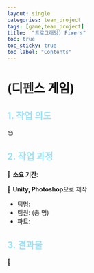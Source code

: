 ```yaml
---
layout: single
categories: team_project
tags: [game,team_project]
title:  "프로그래밍) Fixers"
toc: true
toc_sticky: true
toc_label: "Contents"
---
```


#  (디펜스 게임)



## <span style="color:#9AE1F5">1. 작업 의도</span>

:blush: 

 



## <span style="color:#9AE1F5">2. 작업 과정</span>

   :runner: **소요 기간**: 

   :speech_balloon: **Unity, Photoshop**으로 제작   

 

- 팀명: 
- 팀원:  (총 명)
- 파트: 










## <span style="color:#9AE1F5">3. 결과물 </span>















:thought_balloon:  

